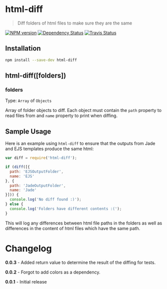# html-diff
> Diff folders of html files to make sure they are the same

[![NPM version](https://badge.fury.io/js/html-diff.png)](http://badge.fury.io/js/html-diff) [![Dependency Status](https://gemnasium.com/ChrisWren/html-diff.png)](https://gemnasium.com/ChrisWren/html-diff) [![Travis Status](https://travis-ci.org/ChrisWren/html-diff.png)](https://travis-ci.org/ChrisWren/html-diff)

## Installation

```bash
npm install --save-dev html-diff
```

## html-diff([folders])

### folders
Type: `Array` of `Objects`

Array of folder objects to diff. Each object must contain the `path` property to read files from and `name` property to print when diffing.

## Sample Usage

Here is an example using `html-diff` to ensure that the outputs from Jade and EJS templates produce the same html:

```js
var diff = require('html-diff');

if (diff([{
  path: 'EJSOutputFolder',
  name: 'EJS'
}, {
  path: 'JadeOutputFolder',
  name: 'Jade'
}])) {
  console.log('No diff found :)');
} else {
  console.log('Folders have different contents :(');
}

```

This will log any differences between html file paths in the folders as well as differences in the content of html files which have the same path.

# Changelog

**0.0.3** - Added return value to determine the result of the diffing for tests.

**0.0.2** - Forgot to add colors as a dependency.

**0.0.1** - Initial release
